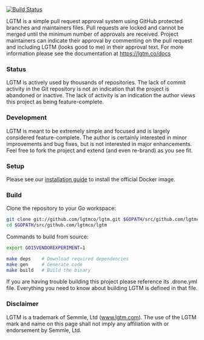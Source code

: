 [![Build Status](http://beta.drone.io/api/badges/lgtmco/lgtm/status.svg)](http://beta.drone.io/lgtmco/lgtm)

LGTM is a simple pull request approval system using GitHub protected branches and maintainers files. Pull requests are locked and cannot be merged until the minimum number of approvals are received. Project maintainers can indicate their approval by commenting on the pull request and including LGTM (looks good to me) in their approval text. For more information please see the documentation at https://lgtm.co/docs

### Status

LGTM is actively used by thousands of repositories. The lack of commit activity in the Git repository is not an indication that the project is abandoned or inactive. The lack of activity is an indication the author views this project as being feature-complete.

### Development

LGTM is meant to be extremely simple and focused and is largely considered feature-complete. The author is certainly interested in minor improvements and bug fixes, but is not interested in major enhancements. Feel free to fork the project and extend (and even re-brand) as you see fit.

### Setup

Please see our [installation guide](https://lgtm.co/docs/install/) to install the official Docker image.

### Build

Clone the repository to your Go workspace:

```sh
git clone git://github.com/lgtmco/lgtm.git $GOPATH/src/github.com/lgtmco/lgtm
cd $GOPATH/src/github.com/lgtmco/lgtm
```

Commands to build from source:

```sh
export GO15VENDOREXPERIMENT=1

make deps    # Download required dependencies
make gen     # Generate code
make build   # Build the binary
```

If you are having trouble building this project please reference its .drone.yml file. Everything you need to know about building LGTM is defined in that file.

### Disclaimer

LGTM is a trademark of Semmle, Ltd (www.lgtm.com). The use of the LGTM mark and name on this page shall not imply any affiliation with or endorsement by Semmle, Ltd.
